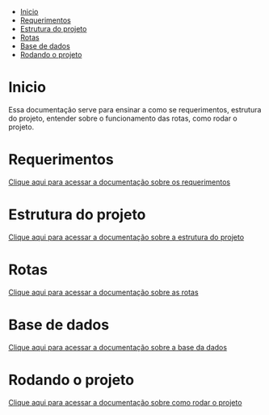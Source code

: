 - [Inicio](#inicio)
- [Requerimentos](#requerimentos)
- [Estrutura do projeto](#estrutura-do-projeto)
- [Rotas](#rotas)
- [Base de dados](#base-de-dados)
- [Rodando o projeto](#rodando-o-projeto)

# Inicio

Essa documentação serve para ensinar a como se requerimentos, estrutura do projeto,
entender sobre o funcionamento das rotas, como rodar o projeto.

# Requerimentos

[Clique aqui para acessar a documentação sobre os requerimentos](./requirements.md)

# Estrutura do projeto

[Clique aqui para acessar a documentação sobre a estrutura do projeto](./project_structure.md)

# Rotas

[Clique aqui para acessar a documentação sobre as rotas](./routes.md)

# Base de dados

[Clique aqui para acessar a documentação sobre a base da dados](./database.md)

# Rodando o projeto

[Clique aqui para acessar a documentação sobre como rodar o projeto](./run.md)